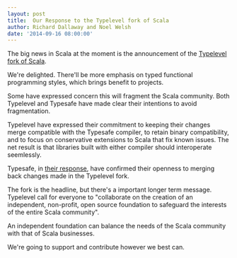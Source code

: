 ```yaml
---
layout: post
title:  Our Response to the Typelevel fork of Scala
author: Richard Dallaway and Noel Welsh
date: '2014-09-16 08:00:00'
---
```


The big news in Scala at the moment is the announcement of the [Typelevel fork of Scala](http://typelevel.org/blog/2014/09/02/typelevel-scala.html).

We're delighted. There'll be more emphasis on typed functional programming styles, which brings benefit to projects.

<!-- break -->

Some have expressed concern this will fragment the Scala community. Both Typelevel and Typesafe have made clear their intentions to avoid fragmentation.

Typelevel have expressed their commitment to keeping their changes merge compatible with the Typesafe compiler, to retain binary compatibility, and to focus on conservative extensions to Scala that fix known issues. The net result is that libraries built with either compiler should interoperate seemlessly.

Typesafe, in [their response](http://typesafe.com/blog/typesafes-commitment-to-the-scala-ecosystem), have confirmed their openness to merging back changes made in the Typelevel fork.

The fork is the headline, but there's a important longer term message.  Typelevel call for everyone to "collaborate on the creation of an independent, non-profit, open source foundation to safeguard the interests of the entire Scala community".

An independent foundation can balance the needs of the Scala community with that of Scala businesses.

We're going to support and contribute however we best can.
